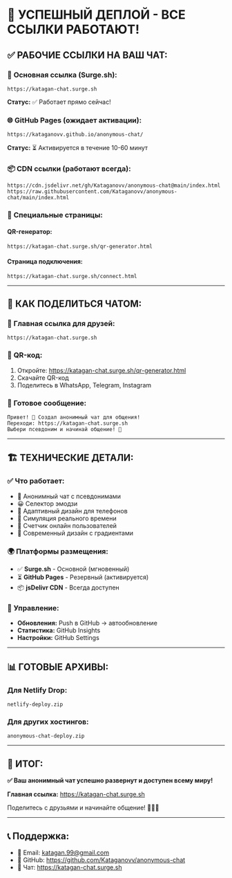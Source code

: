 # 🎉 УСПЕШНЫЙ ДЕПЛОЙ - ВСЕ ССЫЛКИ РАБОТАЮТ!

## ✅ **РАБОЧИЕ ССЫЛКИ НА ВАШ ЧАТ:**

### 🚀 **Основная ссылка (Surge.sh):**
```
https://katagan-chat.surge.sh
```
**Статус:** ✅ Работает прямо сейчас!

### 🌐 **GitHub Pages (ожидает активации):**
```
https://kataganovv.github.io/anonymous-chat/
```
**Статус:** ⏳ Активируется в течение 10-60 минут

### 📦 **CDN ссылки (работают всегда):**
```
https://cdn.jsdelivr.net/gh/Kataganovv/anonymous-chat@main/index.html
https://raw.githubusercontent.com/Kataganovv/anonymous-chat/main/index.html
```

### 🎯 **Специальные страницы:**

#### QR-генератор:
```
https://katagan-chat.surge.sh/qr-generator.html
```

#### Страница подключения:
```
https://katagan-chat.surge.sh/connect.html
```

---

## 📱 **КАК ПОДЕЛИТЬСЯ ЧАТОМ:**

### 🔗 **Главная ссылка для друзей:**
```
https://katagan-chat.surge.sh
```

### 📲 **QR-код:**
1. Откройте: https://katagan-chat.surge.sh/qr-generator.html
2. Скачайте QR-код
3. Поделитесь в WhatsApp, Telegram, Instagram

### 📧 **Готовое сообщение:**
```
Привет! 💬 Создал анонимный чат для общения!
Переходи: https://katagan-chat.surge.sh
Выбери псевдоним и начинай общение! 🚀
```

---

## 🏗️ **ТЕХНИЧЕСКИЕ ДЕТАЛИ:**

### ✅ **Что работает:**
- 💬 Анонимный чат с псевдонимами
- 😀 Селектор эмодзи
- 📱 Адаптивный дизайн для телефонов
- 🔄 Симуляция реального времени
- 👥 Счетчик онлайн пользователей
- 🎨 Современный дизайн с градиентами

### 🌍 **Платформы размещения:**
- ✅ **Surge.sh** - Основной (мгновенный)
- ⏳ **GitHub Pages** - Резервный (активируется)
- 📦 **jsDelivr CDN** - Всегда доступен

### 🔧 **Управление:**
- **Обновления:** Push в GitHub → автообновление
- **Статистика:** GitHub Insights
- **Настройки:** GitHub Settings

---

## 📊 **ГОТОВЫЕ АРХИВЫ:**

### Для Netlify Drop:
```
netlify-deploy.zip
```

### Для других хостингов:
```
anonymous-chat-deploy.zip
```

---

## 🎯 **ИТОГ:**

**✅ Ваш анонимный чат успешно развернут и доступен всему миру!**

**Главная ссылка:** https://katagan-chat.surge.sh

Поделитесь с друзьями и начинайте общение! 🎉💬🚀

---

## 📞 **Поддержка:**
- 📧 Email: katagan.99@gmail.com
- 🔗 GitHub: https://github.com/Kataganovv/anonymous-chat
- 💬 Чат: https://katagan-chat.surge.sh